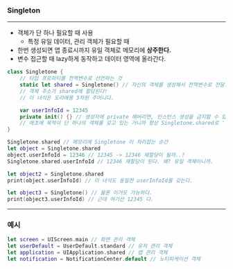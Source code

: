 ### Singleton
---

- 객체가 단 하나 필요할 때 사용
    + 특정 유일 데이터, 관리 객체가 필요할 때
- 한번 생성되면 앱 종료시까지 유일 객체로 메모리에 **상주한다.**
- 변수 접근할 때 lazy하게 동작하고 데이터 영역에 올라간다.
```swift
class Singletone {
    // 타입 프로퍼티를 전역변수로 선언하는 것
    static let shared = Singletone() // 자신의 객체를 생성해서 전역변수로 전달!
    // 객체 주소가 shared에 할당된다!
    // 이 녀석은 도라에몽 3차원 주머니다.

    var userInfoId = 12345
    private init() {} // 생성자에 private 해버리면, 인스턴스 생성을 금지할 수 있다.
    // 애초에 목적이 단 하나의 객체를 갖고 있는 거니까 항상 Singletone.shared로 '객체주소'만 가져가도록 한다(선택적)
}

Singletone.shared // 메모리에 Singletone 이 자리잡는 순간
let object = Singletone.shared
object.userInfoId = 12346 // 12345 -> 12346 재할당이 될까..?
Singletone.shared.userInfoId // 12346 재할당이 된다. 왜? 유일 객체이니까.

let object2 = Singletone.shared
print(object.userInfoId) // 이 녀석도 동일한 userInfoId를 갖는다.

let object3 = Singletone() // 물론 이거도 가능하다.
print(object3.userInfoId) // 근데 여기선 12345 다.

```

---
### 예시
```swift
let screen = UIScreen.main // 화면 관리 객체
let userDefault = UserDefault.standard // 유저 관리 객체
let application = UIApplication.shared // 앱 관리 객체
let notification = NotificationCenter.default // 노티피케이션 객체
```